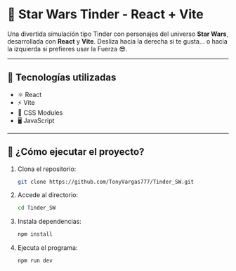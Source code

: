 # 🌌 Star Wars Tinder - React + Vite

Una divertida simulación tipo Tinder con personajes del universo **Star Wars**, desarrollada con **React** y **Vite**. Desliza hacia la derecha si te gusta... o hacia la izquierda si prefieres usar la Fuerza 😎.

---

## 🧪 Tecnologías utilizadas

- ⚛️ React
- ⚡ Vite
- 🧹 CSS Modules
- 🖥️ JavaScript

---

## 🚀 ¿Cómo ejecutar el proyecto?

1. Clona el repositorio:

   ```bash
   git clone https://github.com/TonyVargas777/Tinder_SW.git
   ```
2. Accede al directorio:
   ```bash
   cd Tinder_SW
   ```
3. Instala dependencias:
    ```bash
   npm install
   ```
4. Ejecuta el programa:
     ```bash
   npm run dev
   ```
